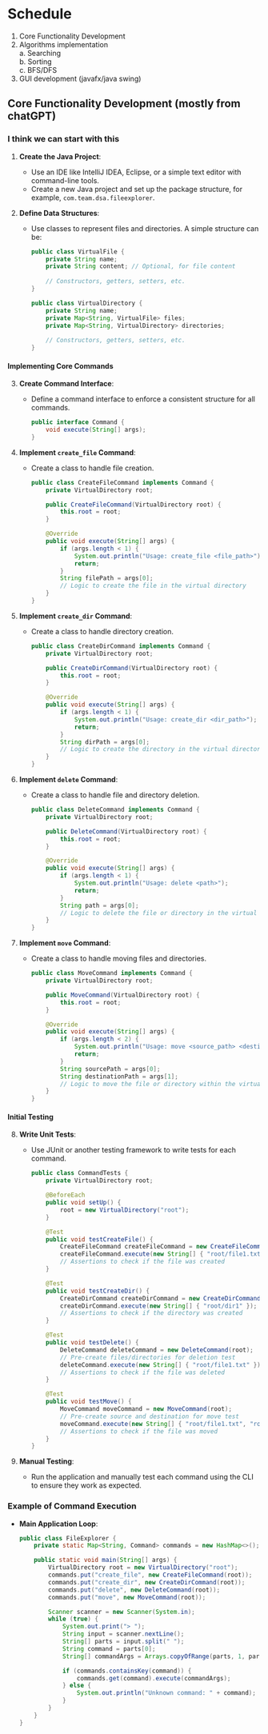 # Schedule

1. Core Functionality Development
2. Algorithms implementation   
   a. Searching   
   b. Sorting   
   c. BFS/DFS    
3. GUI development (javafx/java swing)



## Core Functionality Development (mostly from chatGPT)
### I think we can start with this

1. **Create the Java Project**:
   - Use an IDE like IntelliJ IDEA, Eclipse, or a simple text editor with command-line tools.
   - Create a new Java project and set up the package structure, for example, `com.team.dsa.fileexplorer`.

2. **Define Data Structures**:
   - Use classes to represent files and directories. A simple structure can be:
     ```java
     public class VirtualFile {
         private String name;
         private String content; // Optional, for file content
         
         // Constructors, getters, setters, etc.
     }
     
     public class VirtualDirectory {
         private String name;
         private Map<String, VirtualFile> files;
         private Map<String, VirtualDirectory> directories;
         
         // Constructors, getters, setters, etc.
     }
     ```

#### Implementing Core Commands

3. **Create Command Interface**:
   - Define a command interface to enforce a consistent structure for all commands.
     ```java
     public interface Command {
         void execute(String[] args);
     }
     ```

4. **Implement `create_file` Command**:
   - Create a class to handle file creation.
     ```java
     public class CreateFileCommand implements Command {
         private VirtualDirectory root;

         public CreateFileCommand(VirtualDirectory root) {
             this.root = root;
         }

         @Override
         public void execute(String[] args) {
             if (args.length < 1) {
                 System.out.println("Usage: create_file <file_path>");
                 return;
             }
             String filePath = args[0];
             // Logic to create the file in the virtual directory
         }
     }
     ```

5. **Implement `create_dir` Command**:
   - Create a class to handle directory creation.
     ```java
     public class CreateDirCommand implements Command {
         private VirtualDirectory root;

         public CreateDirCommand(VirtualDirectory root) {
             this.root = root;
         }

         @Override
         public void execute(String[] args) {
             if (args.length < 1) {
                 System.out.println("Usage: create_dir <dir_path>");
                 return;
             }
             String dirPath = args[0];
             // Logic to create the directory in the virtual directory
         }
     }
     ```

6. **Implement `delete` Command**:
   - Create a class to handle file and directory deletion.
     ```java
     public class DeleteCommand implements Command {
         private VirtualDirectory root;

         public DeleteCommand(VirtualDirectory root) {
             this.root = root;
         }

         @Override
         public void execute(String[] args) {
             if (args.length < 1) {
                 System.out.println("Usage: delete <path>");
                 return;
             }
             String path = args[0];
             // Logic to delete the file or directory in the virtual directory
         }
     }
     ```

7. **Implement `move` Command**:
   - Create a class to handle moving files and directories.
     ```java
     public class MoveCommand implements Command {
         private VirtualDirectory root;

         public MoveCommand(VirtualDirectory root) {
             this.root = root;
         }

         @Override
         public void execute(String[] args) {
             if (args.length < 2) {
                 System.out.println("Usage: move <source_path> <destination_path>");
                 return;
             }
             String sourcePath = args[0];
             String destinationPath = args[1];
             // Logic to move the file or directory within the virtual directory
         }
     }
     ```

#### Initial Testing

8. **Write Unit Tests**:
   - Use JUnit or another testing framework to write tests for each command.
     ```java
     public class CommandTests {
         private VirtualDirectory root;

         @BeforeEach
         public void setUp() {
             root = new VirtualDirectory("root");
         }

         @Test
         public void testCreateFile() {
             CreateFileCommand createFileCommand = new CreateFileCommand(root);
             createFileCommand.execute(new String[] { "root/file1.txt" });
             // Assertions to check if the file was created
         }

         @Test
         public void testCreateDir() {
             CreateDirCommand createDirCommand = new CreateDirCommand(root);
             createDirCommand.execute(new String[] { "root/dir1" });
             // Assertions to check if the directory was created
         }

         @Test
         public void testDelete() {
             DeleteCommand deleteCommand = new DeleteCommand(root);
             // Pre-create files/directories for deletion test
             deleteCommand.execute(new String[] { "root/file1.txt" });
             // Assertions to check if the file was deleted
         }

         @Test
         public void testMove() {
             MoveCommand moveCommand = new MoveCommand(root);
             // Pre-create source and destination for move test
             moveCommand.execute(new String[] { "root/file1.txt", "root/dir1/file1.txt" });
             // Assertions to check if the file was moved
         }
     }
     ```

9. **Manual Testing**:
   - Run the application and manually test each command using the CLI to ensure they work as expected.

### Example of Command Execution

- **Main Application Loop**:
  ```java
  public class FileExplorer {
      private static Map<String, Command> commands = new HashMap<>();

      public static void main(String[] args) {
          VirtualDirectory root = new VirtualDirectory("root");
          commands.put("create_file", new CreateFileCommand(root));
          commands.put("create_dir", new CreateDirCommand(root));
          commands.put("delete", new DeleteCommand(root));
          commands.put("move", new MoveCommand(root));

          Scanner scanner = new Scanner(System.in);
          while (true) {
              System.out.print("> ");
              String input = scanner.nextLine();
              String[] parts = input.split(" ");
              String command = parts[0];
              String[] commandArgs = Arrays.copyOfRange(parts, 1, parts.length);

              if (commands.containsKey(command)) {
                  commands.get(command).execute(commandArgs);
              } else {
                  System.out.println("Unknown command: " + command);
              }
          }
      }
  }
  ```
